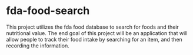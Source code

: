 # fda-food-search
This project utilizes the fda food database to search for foods and their nutritional value. The end goal of this project will be an application that will allow people to track their food intake by searching for an item, and then recording the information. 
